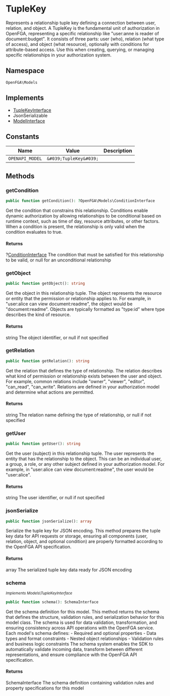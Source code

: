 # TupleKey

Represents a relationship tuple key defining a connection between user, relation, and object. A TupleKey is the fundamental unit of authorization in OpenFGA, representing a specific relationship like &quot;user:anne is reader of document:budget&quot;. It consists of three parts: user (who), relation (what type of access), and object (what resource), optionally with conditions for attribute-based access. Use this when creating, querying, or managing specific relationships in your authorization system.

## Namespace
`OpenFGA\Models`

## Implements
* [TupleKeyInterface](Models/TupleKeyInterface.md)
* JsonSerializable
* [ModelInterface](Models/ModelInterface.md)

## Constants
| Name | Value | Description |
|------|-------|-------------|
| `OPENAPI_MODEL` | `&#039;TupleKey&#039;` |  |


## Methods
### getCondition


```php
public function getCondition(): ?OpenFGA\Models\ConditionInterface
```

Get the condition that constrains this relationship. Conditions enable dynamic authorization by allowing relationships to be conditional based on runtime context, such as time of day, resource attributes, or other factors. When a condition is present, the relationship is only valid when the condition evaluates to true.


#### Returns
?[ConditionInterface](Models/ConditionInterface.md)
 The condition that must be satisfied for this relationship to be valid, or null for an unconditional relationship

### getObject


```php
public function getObject(): string
```

Get the object in this relationship tuple. The object represents the resource or entity that the permission or relationship applies to. For example, in &quot;user:alice can view document:readme&quot;, the object would be &quot;document:readme&quot;. Objects are typically formatted as &quot;type:id&quot; where type describes the kind of resource.


#### Returns
string
 The object identifier, or null if not specified

### getRelation


```php
public function getRelation(): string
```

Get the relation that defines the type of relationship. The relation describes what kind of permission or relationship exists between the user and object. For example, common relations include &quot;owner&quot;, &quot;viewer&quot;, &quot;editor&quot;, &quot;can_read&quot;, &quot;can_write&quot;. Relations are defined in your authorization model and determine what actions are permitted.


#### Returns
string
 The relation name defining the type of relationship, or null if not specified

### getUser


```php
public function getUser(): string
```

Get the user (subject) in this relationship tuple. The user represents the entity that has the relationship to the object. This can be an individual user, a group, a role, or any other subject defined in your authorization model. For example, in &quot;user:alice can view document:readme&quot;, the user would be &quot;user:alice&quot;.


#### Returns
string
 The user identifier, or null if not specified

### jsonSerialize


```php
public function jsonSerialize(): array
```

Serialize the tuple key for JSON encoding. This method prepares the tuple key data for API requests or storage, ensuring all components (user, relation, object, and optional condition) are properly formatted according to the OpenFGA API specification.


#### Returns
array
 The serialized tuple key data ready for JSON encoding

### schema

*<small>Implements Models\TupleKeyInterface</small>*  

```php
public function schema(): SchemaInterface
```

Get the schema definition for this model. This method returns the schema that defines the structure, validation rules, and serialization behavior for this model class. The schema is used for data validation, transformation, and ensuring consistency across API operations with the OpenFGA service. Each model&#039;s schema defines: - Required and optional properties - Data types and format constraints - Nested object relationships - Validation rules and business logic constraints The schema system enables the SDK to automatically validate incoming data, transform between different representations, and ensure compliance with the OpenFGA API specification.


#### Returns
SchemaInterface
 The schema definition containing validation rules and property specifications for this model

